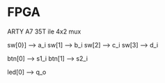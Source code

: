 # FPGA
ARTY A7 35T ile 4x2 mux

sw[0}] --> a_i
sw[1] --> b_i
sw[2] --> c_i
sw[3] --> d_i

btn[0] --> s1_i
btn[1] --> s2_i

led[0] --> q_o

